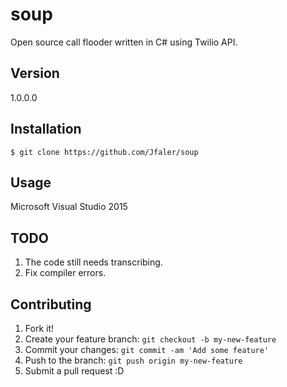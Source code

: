 # soup
Open source call flooder written in C# using Twilio API.

## Version 
1.0.0.0

## Installation
`
$ git clone https://github.com/Jfaler/soup
`

## Usage

Microsoft Visual Studio 2015

## TODO 

1. The code still needs transcribing.
2. Fix compiler errors.

## Contributing

1. Fork it!
2. Create your feature branch: `git checkout -b my-new-feature`
3. Commit your changes: `git commit -am 'Add some feature'`
4. Push to the branch: `git push origin my-new-feature`
5. Submit a pull request :D


